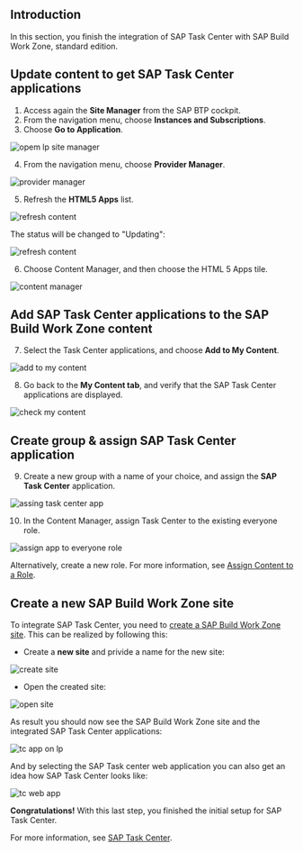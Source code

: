 ## Introduction

In this section, you finish the integration of SAP Task Center with SAP Build Work Zone, standard edition.

## Update content to get SAP Task Center applications

1. Access again the **Site Manager** from the SAP BTP cockpit.
2. From the navigation menu, choose **Instances and Subscriptions**.
3. Choose **Go to Application**.

![opem lp site manager](images/btp_open_bwz_site_manager.png)

4. From the navigation menu, choose **Provider Manager**.

![provider manager](images/btp_bwz_provider_manager.png)

5. Refresh the **HTML5 Apps** list.

![refresh content](images/btp_bwz_refresh_content.png)

The status will be changed to "Updating":

![refresh content](images/btp_bwz_refresh_content_progress.png)

6. Choose Content Manager, and then choose the HTML 5 Apps tile.

![content manager](images/btp_bwz_content_manager.png)

## Add SAP Task Center applications to the SAP Build Work Zone content

7. Select the Task Center applications, and choose **Add to My Content**.

![add to my content](images/btp_bwz_add_2_my_content.png)

8. Go back to the **My Content tab**, and verify that the SAP Task Center applications are displayed.

![check my content](images/btp_bwz_my_content_check.png)

## Create group & assign SAP Task Center application

9. Create a new group with a name of your choice, and assign the **SAP Task Center** application.

![assing task center app](images/btp_bwz_assign_tc_app.png)

10. In the Content Manager, assign Task Center to the existing everyone role.

![assign app to everyone role](images/btp_assign_app_2_role.png)

Alternatively, create a new role. For more information, see [Assign Content to a Role](https://help.sap.com/viewer/8c8e1958338140699bd4811b37b82ece/Cloud/en-US/baeaf6ee364e48ac95dc09470281f174.html).

## Create a new SAP Build Work Zone site

To integrate SAP Task Center, you need to [create a SAP Build Work Zone site](https://help.sap.com/viewer/8c8e1958338140699bd4811b37b82ece/Cloud/en-US/5778444e0419462bb4060a66a5c20de0.html).
This can be realized by following this:

- Create a **new site** and privide a name for the new site:

![create site](images/btp_bwz_create_site.png)

- Open the created site:

![open site](images/btp_bwz_open_site.png)

As result you should now see the SAP Build Work Zone site and the integrated SAP Task Center applications:

![tc app on lp](images/btp_bwz_tc_on_lp.png)

And by selecting the SAP Task center web application you can also get an idea how SAP Task Center looks like:

![tc web app](images/btp_bwz_web_app.png)

**Congratulations!** With this last step, you finished the initial setup for SAP Task Center.

For more information, see [SAP Task Center](https://help.sap.com/viewer/product/TASK_CENTER/Cloud/en-US).